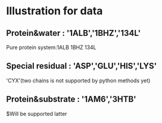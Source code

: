
# Illustration for data

## Protein&water : '1ALB','1BHZ','134L'

Pure protein system:1ALB 1BHZ 134L

## Special residual : 'ASP','GLU','HIS','LYS'

'CYX'(two chains is not supported by python methods yet)

## Protein&substrate : '1AM6','3HTB'

$Will be supported latter

